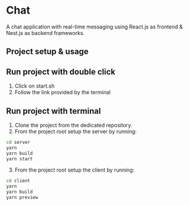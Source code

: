 # Chat

A chat application with real-time messaging using React.js as frontend & Nest.js as backend frameworks.

## Project setup & usage
## Run project with double click
1. Click on start.sh
2. Follow the link provided by the terminal

## Run project with terminal
1. Clone the project from the dedicated repository.
2. From the project root setup the server by running:

```bash
cd server
yarn
yarn build
yarn start
```

3. From the project root setup the client by running:

```bash
cd client
yarn
yarn build
yarn preview
```
